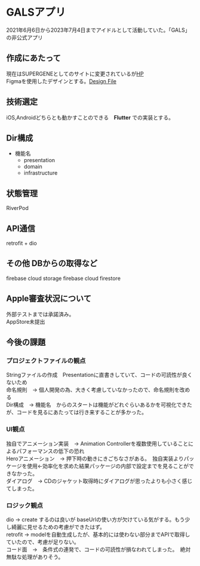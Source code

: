 # GALSアプリ
2021年6月6日から2023年7月4日までアイドルとして活動していた。「GALS」の非公式アプリ

## 作成にあたって
現在はSUPERGENEとしてのサイトに変更されているが<a href="https://www.thegals.love/">HP</a> <br>
Figmaを使用したデザインとする。<a href="https://www.figma.com/file/spCpYoZze9AuKXh3LEtAVf/%E7%84%A1%E9%A1%8C?type=design&node-id=1%3A2&mode=design&t=VnOhbhPvzzhSBvlh-1">Design File </a> <br>

## 技術選定
iOS,Androidどちらとも動かすことのできる　**Flutter** での実装とする。 <br>

## Dir構成
- 機能名
  - presentation
  - domain
  - infrastructure

## 状態管理
RiverPod

## API通信
retrofit + dio

## その他 DBからの取得など
firebase cloud storage
firebase cloud firestore

## Apple審査状況について
外部テストまでは承諾済み。 <br>
AppStore未提出


## 今後の課題
### プロジェクトファイルの観点<br>
Stringファイルの作成　Presentationに直書きしていて、コードの可読性が良くないため<br>
命名規則　→ 個人開発の為、大きく考慮していなかったので、命名規則を改める<br>
Dir構成　→ 機能名　からのスタートは機能がどれぐらいあるかを可視化できたが、コードを見るにあたっては行き来することが多かった。<br>

### UI観点
独自でアニメーション実装　→ Animation Controllerを複数使用していることによるパフォーマンスの低下の恐れ<br>
Heroアニメーション　→ 押下時の動きにきごちなさがある。　独自実装よりパッケージを使用←効率化を求めた結果パッケージの内部で設定までを見ることができなかった。<br>
ダイアログ　→ CDのジャケット取得時にダイアログが思ったよりも小さく感じてしまった。<br>

### ロジック観点
dio → create するのは良いが baseUrlの使い方が欠けている気がする。もう少し綺麗に見せるための考慮ができたはず。<br>
retrofit → modelを自動生成したが、基本的には使わない部分までAPIで取得していたので、考慮が足りない。<br>
コード面　→　条件式の連発で、コードの可読性が損なわれてしまった。　絶対無駄な処理がありそう。<br>
